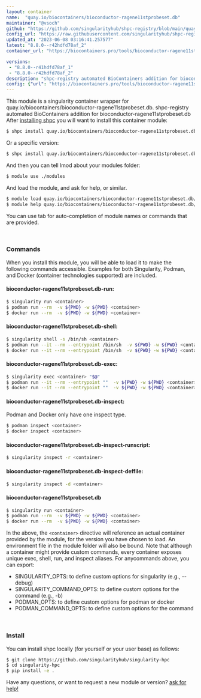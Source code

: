 ```yaml
---
layout: container
name:  "quay.io/biocontainers/bioconductor-ragene11stprobeset.db"
maintainer: "@vsoch"
github: "https://github.com/singularityhub/shpc-registry/blob/main/quay.io/biocontainers/bioconductor-ragene11stprobeset.db/container.yaml"
config_url: "https://raw.githubusercontent.com/singularityhub/shpc-registry/main/quay.io/biocontainers/bioconductor-ragene11stprobeset.db/container.yaml"
updated_at: "2023-06-08 03:16:41.257577"
latest: "8.8.0--r42hdfd78af_2"
container_url: "https://biocontainers.pro/tools/bioconductor-ragene11stprobeset.db"

versions:
 - "8.8.0--r41hdfd78af_1"
 - "8.8.0--r42hdfd78af_2"
description: "shpc-registry automated BioContainers addition for bioconductor-ragene11stprobeset.db"
config: {"url": "https://biocontainers.pro/tools/bioconductor-ragene11stprobeset.db", "maintainer": "@vsoch", "description": "shpc-registry automated BioContainers addition for bioconductor-ragene11stprobeset.db", "latest": {"8.8.0--r42hdfd78af_2": "sha256:e20bb988edb8d6fea1325c382a24d9928315b0ff48d4f854a00da556fa0186d7"}, "tags": {"8.8.0--r41hdfd78af_1": "sha256:faadddb19dfe396e53ca089a08cec8158e6a2b3a8c7885279f120e813fc61776", "8.8.0--r42hdfd78af_2": "sha256:e20bb988edb8d6fea1325c382a24d9928315b0ff48d4f854a00da556fa0186d7"}, "docker": "quay.io/biocontainers/bioconductor-ragene11stprobeset.db"}
---
```


This module is a singularity container wrapper for quay.io/biocontainers/bioconductor-ragene11stprobeset.db.
shpc-registry automated BioContainers addition for bioconductor-ragene11stprobeset.db
After [installing shpc](#install) you will want to install this container module:


```bash
$ shpc install quay.io/biocontainers/bioconductor-ragene11stprobeset.db
```

Or a specific version:

```bash
$ shpc install quay.io/biocontainers/bioconductor-ragene11stprobeset.db:8.8.0--r42hdfd78af_2
```

And then you can tell lmod about your modules folder:

```bash
$ module use ./modules
```

And load the module, and ask for help, or similar.

```bash
$ module load quay.io/biocontainers/bioconductor-ragene11stprobeset.db/8.8.0--r42hdfd78af_2
$ module help quay.io/biocontainers/bioconductor-ragene11stprobeset.db/8.8.0--r42hdfd78af_2
```

You can use tab for auto-completion of module names or commands that are provided.

<br>

### Commands

When you install this module, you will be able to load it to make the following commands accessible.
Examples for both Singularity, Podman, and Docker (container technologies supported) are included.

#### bioconductor-ragene11stprobeset.db-run:

```bash
$ singularity run <container>
$ podman run --rm  -v ${PWD} -w ${PWD} <container>
$ docker run --rm  -v ${PWD} -w ${PWD} <container>
```

#### bioconductor-ragene11stprobeset.db-shell:

```bash
$ singularity shell -s /bin/sh <container>
$ podman run --it --rm --entrypoint /bin/sh  -v ${PWD} -w ${PWD} <container>
$ docker run --it --rm --entrypoint /bin/sh  -v ${PWD} -w ${PWD} <container>
```

#### bioconductor-ragene11stprobeset.db-exec:

```bash
$ singularity exec <container> "$@"
$ podman run --it --rm --entrypoint ""  -v ${PWD} -w ${PWD} <container> "$@"
$ docker run --it --rm --entrypoint ""  -v ${PWD} -w ${PWD} <container> "$@"
```

#### bioconductor-ragene11stprobeset.db-inspect:

Podman and Docker only have one inspect type.

```bash
$ podman inspect <container>
$ docker inspect <container>
```

#### bioconductor-ragene11stprobeset.db-inspect-runscript:

```bash
$ singularity inspect -r <container>
```

#### bioconductor-ragene11stprobeset.db-inspect-deffile:

```bash
$ singularity inspect -d <container>
```



#### bioconductor-ragene11stprobeset.db

```bash
$ singularity run <container>
$ podman run --rm  -v ${PWD} -w ${PWD} <container>
$ docker run --rm  -v ${PWD} -w ${PWD} <container>
```


In the above, the `<container>` directive will reference an actual container provided
by the module, for the version you have chosen to load. An environment file in the
module folder will also be bound. Note that although a container
might provide custom commands, every container exposes unique exec, shell, run, and
inspect aliases. For anycommands above, you can export:

 - SINGULARITY_OPTS: to define custom options for singularity (e.g., --debug)
 - SINGULARITY_COMMAND_OPTS: to define custom options for the command (e.g., -b)
 - PODMAN_OPTS: to define custom options for podman or docker
 - PODMAN_COMMAND_OPTS: to define custom options for the command

<br>

### Install

You can install shpc locally (for yourself or your user base) as follows:

```bash
$ git clone https://github.com/singularityhub/singularity-hpc
$ cd singularity-hpc
$ pip install -e .
```

Have any questions, or want to request a new module or version? [ask for help!](https://github.com/singularityhub/singularity-hpc/issues)